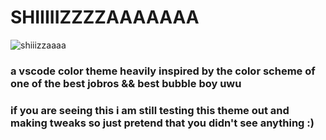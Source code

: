 # SHIIIIIZZZZAAAAAAA
![shiiizzaaaa](https://pbs.twimg.com/media/EH53wfuWwAIPS7D.jpg)
### a vscode color theme heavily inspired by the color scheme of one of the best jobros && best bubble boy uwu

### if you are seeing this i am still testing this theme out and making tweaks so just pretend that you didn't see anything :)
